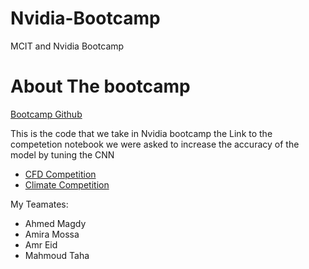# Nvidia-Bootcamp
MCIT and Nvidia Bootcamp
# About The bootcamp
[Bootcamp Github](https://github.com/gpuhackathons-org/gpubootcamp)

This is the code that we take in Nvidia bootcamp the Link to the competetion notebook we were asked to increase the accuracy of the model by tuning the CNN
* [CFD Competition](https://github.com/rehamessameltagoury/Nvidia-Bootcamp/blob/main/CFD%20Lab/Competition_final.ipynb)
* [Climate Competition](https://github.com/rehamessameltagoury/Nvidia-Bootcamp/blob/main/Climate%20Lab/Competition.ipynb)


My Teamates:
* Ahmed Magdy
* Amira Mossa
* Amr Eid
* Mahmoud Taha
